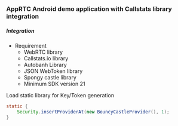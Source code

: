 ### AppRTC Android demo application with Callstats library integration

##### Integration
- Requirement
    - WebRTC library 
    - Callstats.io library 
    - Autobanh Library
    - JSON WebToken library
    - Spongy castle library 
    - Minimum SDK version 21 
    
    
Load static library for Key/Token generation
```java
static {
    Security.insertProviderAt(new BouncyCastleProvider(), 1);
}
```
